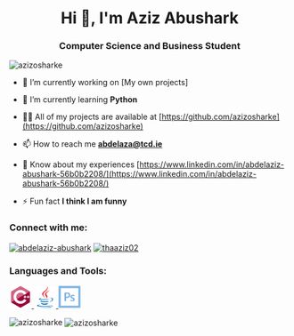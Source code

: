 <h1 align="center">Hi 👋, I'm Aziz Abushark</h1>
<h3 align="center">Computer Science and Business Student</h3>

<p align="left"> <img src="https://komarev.com/ghpvc/?username=azizosharke&label=Profile%20views&color=0e75b6&style=flat" alt="azizosharke" /> </p>

- 🔭 I’m currently working on [My own projects]

- 🌱 I’m currently learning **Python**

- 👨‍💻 All of my projects are available at [https://github.com/azizosharke](https://github.com/azizosharke)

- 📫 How to reach me **abdelaza@tcd.ie**

- 📄 Know about my experiences [https://www.linkedin.com/in/abdelaziz-abushark-56b0b2208/](https://www.linkedin.com/in/abdelaziz-abushark-56b0b2208/)

- ⚡ Fun fact **I think I am funny**

<h3 align="left">Connect with me:</h3>
<p align="left">
<a href="https://linkedin.com/in/abdelaziz-abushark" target="blank"><img align="center" src="https://raw.githubusercontent.com/rahuldkjain/github-profile-readme-generator/master/src/images/icons/Social/linked-in-alt.svg" alt="abdelaziz-abushark" height="30" width="40" /></a>
<a href="https://instagram.com/thaaziz02" target="blank"><img align="center" src="https://raw.githubusercontent.com/rahuldkjain/github-profile-readme-generator/master/src/images/icons/Social/instagram.svg" alt="thaaziz02" height="30" width="40" /></a>
</p>

<h3 align="left">Languages and Tools:</h3>
<p align="left"> <a href="https://www.w3schools.com/cpp/" target="_blank" rel="noreferrer"> <img src="https://raw.githubusercontent.com/devicons/devicon/master/icons/cplusplus/cplusplus-original.svg" alt="cplusplus" width="40" height="40"/> </a> <a href="https://www.java.com" target="_blank" rel="noreferrer"> <img src="https://raw.githubusercontent.com/devicons/devicon/master/icons/java/java-original.svg" alt="java" width="40" height="40"/> </a> <a href="https://www.photoshop.com/en" target="_blank" rel="noreferrer"> <img src="https://raw.githubusercontent.com/devicons/devicon/master/icons/photoshop/photoshop-line.svg" alt="photoshop" width="40" height="40"/> </a> </p>

<p><img align="left" src="https://github-readme-stats.vercel.app/api/top-langs?username=azizosharke&show_icons=true&locale=en&layout=compact" alt="azizosharke" /></p>

<p>&nbsp;<img align="center" src="https://github-readme-stats.vercel.app/api?username=azizosharke&show_icons=true&locale=en" alt="azizosharke" /></p>
